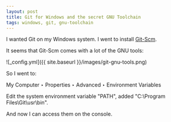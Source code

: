 ```yaml
---
layout: post
title: Git for Windows and the secret GNU Toolchain
tags: windows, git, gnu-toolchain
---
```


I wanted Git on my Windows system. I went to install [Git-Scm](https://git-scm.com/).

It seems that Git-Scm comes with a lot of the GNU tools:

![_config.yml]({{ site.baseurl }}/images/git-gnu-tools.png)

So I went to:

My Computer ‣ Properties ‣ Advanced ‣ Environment Variables

Edit the system environment variable "PATH", added "C:\Program Files\Git\usr\bin".

And now I can access them on the console.
